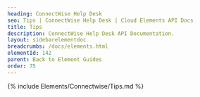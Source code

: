 ```yaml
---
heading: ConnectWise Help Desk
seo: Tips | ConnectWise Help Desk | Cloud Elements API Docs
title: Tips
description: ConnectWise Help Desk API Documentation.
layout: sidebarelementdoc
breadcrumbs: /docs/elements.html
elementId: 142
parent: Back to Element Guides
order: 75
---
```


{% include Elements/Connectwise/Tips.md %}
